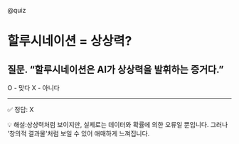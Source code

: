 @quiz

# 할루시네이션 = 상상력?

## 질문. “할루시네이션은 AI가 상상력을 발휘하는 증거다.”

O - 맞다
X - 아니다

---

✅ 정답: X
<br>

💡 해설:상상력처럼 보이지만, 실제로는 데이터와 확률에 의한 오류일 뿐입니다. 그러나 '창의적 결과물'처럼 보일 수 있어 애매하게 느껴집니다.
